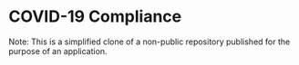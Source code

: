 # COVID-19 Compliance
Note: This is a simplified clone of a non-public repository published for the purpose of an application.
